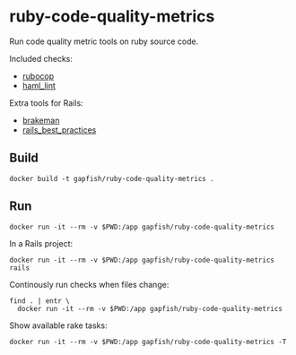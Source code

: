 # ruby-code-quality-metrics

Run code quality metric tools on ruby source code.

Included checks:

* [rubocop][]
* [haml_lint][]

Extra tools for Rails:

* [brakeman][]
* [rails_best_practices][]

## Build

    docker build -t gapfish/ruby-code-quality-metrics .

## Run

    docker run -it --rm -v $PWD:/app gapfish/ruby-code-quality-metrics

In a Rails project:

    docker run -it --rm -v $PWD:/app gapfish/ruby-code-quality-metrics rails

Continously run checks when files change:

    find . | entr \
      docker run -it --rm -v $PWD:/app gapfish/ruby-code-quality-metrics

Show available rake tasks:

    docker run -it --rm -v $PWD:/app gapfish/ruby-code-quality-metrics -T

[rubocop]: https://github.com/bbatsov/rubocop/
[haml_lint]: https://github.com/brigade/haml-lint/
[brakeman]: https://github.com/presidentbeef/brakeman/
[rails_best_practices]: https://github.com/railsbp/rails_best_practices/
